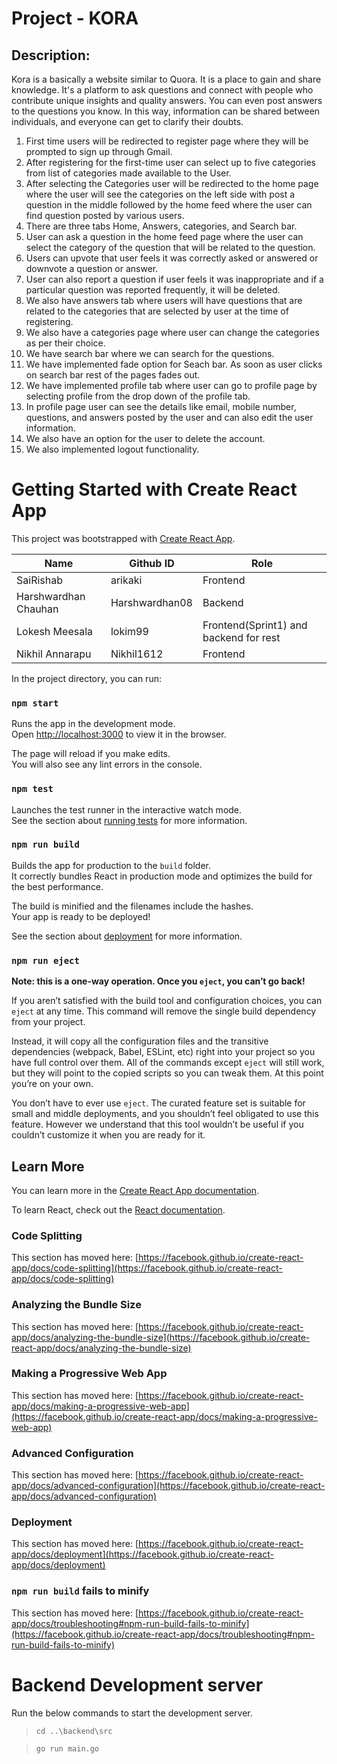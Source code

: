 # Project - KORA

## Description:
Kora is a basically a website similar to Quora. It is a place to gain and share knowledge. It's a platform to ask questions and connect with people who contribute unique insights and quality answers. You can even post answers to the questions you know. In this way, information can be shared between individuals, and everyone can get to clarify their doubts. 
1.	First time users will be redirected to register page where they will be prompted to sign up through Gmail.  
2.	After registering for the first-time user can select up to five categories from list of categories made available to the User. 
3.	After selecting the Categories user will be redirected to the home page where the user will see the categories on the left side with post a question in the middle followed by the home feed where the user can find question posted by various users. 
4.	There are three tabs Home, Answers, categories, and Search bar.
5.	 User can ask a question in the home feed page where the user can select the category of the question that will be related to the question.  
6.	Users can upvote that user feels it was correctly asked or answered or downvote a question or answer. 
7.	User can also report a question if user feels it was inappropriate and if a particular question was reported frequently, it will be deleted.
8.	We also have answers tab where users will have questions that are related to the categories that are selected by user at the time of registering.
9.	We also have a categories page where user can change the categories as per their choice.
10.	We have search bar where we can search for the questions. 
11.	We have implemented fade option for Seach bar. As soon as user clicks on search bar rest of the pages fades out.
12.	We have implemented profile tab where user can go to profile page by selecting profile from the drop down of the profile tab.
13.	In profile page user can see the details like email, mobile number, questions, and answers posted by the user and can also edit the user information.
14.	We also have an option for the user to delete the account.
15.	We also implemented logout functionality.



# Getting Started with Create React App

This project was bootstrapped with [Create React App](https://github.com/facebook/create-react-app).

| Name                 | Github ID      |          Role                             |
| -------------        | -------------  | ----------------------------------------- |
| SaiRishab            | arikaki        |    Frontend                               |
| Harshwardhan Chauhan | Harshwardhan08 |    Backend                                |
| Lokesh Meesala       | lokim99        |    Frontend(Sprint1) and backend for rest |
| Nikhil Annarapu      | Nikhil1612     |    Frontend                               |

In the project directory, you can run:

### `npm start`

Runs the app in the development mode.\
Open [http://localhost:3000](http://localhost:3000) to view it in the browser.

The page will reload if you make edits.\
You will also see any lint errors in the console.

### `npm test`

Launches the test runner in the interactive watch mode.\
See the section about [running tests](https://facebook.github.io/create-react-app/docs/running-tests) for more information.

### `npm run build`

Builds the app for production to the `build` folder.\
It correctly bundles React in production mode and optimizes the build for the best performance.

The build is minified and the filenames include the hashes.\
Your app is ready to be deployed!

See the section about [deployment](https://facebook.github.io/create-react-app/docs/deployment) for more information.

### `npm run eject`

**Note: this is a one-way operation. Once you `eject`, you can’t go back!**

If you aren’t satisfied with the build tool and configuration choices, you can `eject` at any time. This command will remove the single build dependency from your project.

Instead, it will copy all the configuration files and the transitive dependencies (webpack, Babel, ESLint, etc) right into your project so you have full control over them. All of the commands except `eject` will still work, but they will point to the copied scripts so you can tweak them. At this point you’re on your own.

You don’t have to ever use `eject`. The curated feature set is suitable for small and middle deployments, and you shouldn’t feel obligated to use this feature. However we understand that this tool wouldn’t be useful if you couldn’t customize it when you are ready for it.

## Learn More

You can learn more in the [Create React App documentation](https://facebook.github.io/create-react-app/docs/getting-started).

To learn React, check out the [React documentation](https://reactjs.org/).

### Code Splitting

This section has moved here: [https://facebook.github.io/create-react-app/docs/code-splitting](https://facebook.github.io/create-react-app/docs/code-splitting)

### Analyzing the Bundle Size

This section has moved here: [https://facebook.github.io/create-react-app/docs/analyzing-the-bundle-size](https://facebook.github.io/create-react-app/docs/analyzing-the-bundle-size)

### Making a Progressive Web App

This section has moved here: [https://facebook.github.io/create-react-app/docs/making-a-progressive-web-app](https://facebook.github.io/create-react-app/docs/making-a-progressive-web-app)

### Advanced Configuration


This section has moved here: [https://facebook.github.io/create-react-app/docs/advanced-configuration](https://facebook.github.io/create-react-app/docs/advanced-configuration)

### Deployment

This section has moved here: [https://facebook.github.io/create-react-app/docs/deployment](https://facebook.github.io/create-react-app/docs/deployment)

### `npm run build` fails to minify

This section has moved here: [https://facebook.github.io/create-react-app/docs/troubleshooting#npm-run-build-fails-to-minify](https://facebook.github.io/create-react-app/docs/troubleshooting#npm-run-build-fails-to-minify)

# Backend Development server

Run the below commands to start the development server.

> `cd ..\backend\src`

> `go run main.go `

